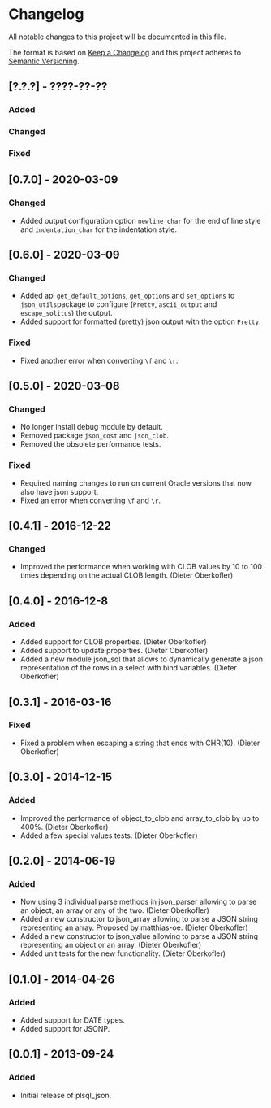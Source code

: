 # Changelog

All notable changes to this project will be documented in this file.

The format is based on [Keep a Changelog](http://keepachangelog.com/en/1.0.0/)
and this project adheres to [Semantic Versioning](http://semver.org/spec/v2.0.0.html).


## [?.?.?] - ????-??-??

### Added
### Changed
### Fixed


## [0.7.0] - 2020-03-09

### Changed
- Added output configuration option `newline_char` for the end of line style and `indentation_char` for the indentation style.


## [0.6.0] - 2020-03-09

### Changed
- Added api `get_default_options`, `get_options` and `set_options` to `json_utils`package to configure (`Pretty`, `ascii_output` and `escape_solitus`) the output.
- Added support for formatted (pretty) json output with the option `Pretty`.


### Fixed
- Fixed another error when converting `\f` and `\r`.


## [0.5.0] - 2020-03-08

### Changed
- No longer install debug module by default.
- Removed package `json_cost` and `json_clob`.
- Removed the obsolete performance tests.


### Fixed
- Required naming changes to run on current Oracle versions that now also have json support.
- Fixed an error when converting `\f` and `\r`.


## [0.4.1] - 2016-12-22

### Changed
- Improved the performance when working with CLOB values by 10 to 100 times depending on the actual CLOB length. (Dieter Oberkofler)


## [0.4.0] - 2016-12-8

### Added
- Added support for CLOB properties. (Dieter Oberkofler)
- Added support to update properties. (Dieter Oberkofler)
- Added a new module json_sql that allows to dynamically generate a json representation of the rows in a select with bind variables. (Dieter Oberkofler)


## [0.3.1] - 2016-03-16

### Fixed
- Fixed a problem when escaping a string that ends with CHR(10). (Dieter Oberkofler)


## [0.3.0] - 2014-12-15

### Added
- Improved the performance of object_to_clob and array_to_clob by up to 400%. (Dieter Oberkofler)
- Added a few special values tests. (Dieter Oberkofler)


## [0.2.0] - 2014-06-19

### Added
- Now using 3 individual parse methods in json_parser allowing to parse an object, an array or any of the two. (Dieter Oberkofler)
- Added a new constructor to json_array allowing to parse a JSON string representing an array. Proposed by matthias-oe. (Dieter Oberkofler)
- Added a new constructor to json_value allowing to parse a JSON string representing an object or an array. (Dieter Oberkofler)
- Added unit tests for the new functionality. (Dieter Oberkofler)


## [0.1.0] - 2014-04-26

### Added
- Added support for DATE types.
- Added support for JSONP.


## [0.0.1] - 2013-09-24

### Added
- Initial release of plsql_json.
